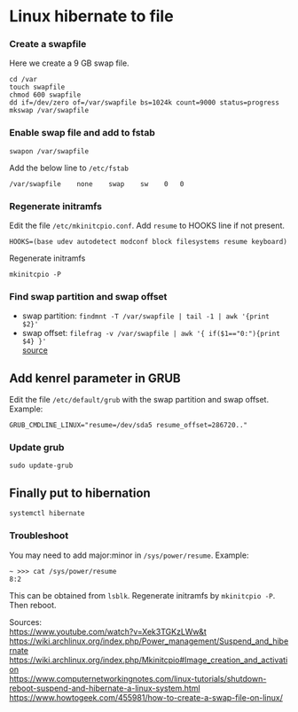 # Linux hibernate to file

### Create a swapfile
Here we create a 9 GB swap file.
```
cd /var
touch swapfile
chmod 600 swapfile
dd if=/dev/zero of=/var/swapfile bs=1024k count=9000 status=progress
mkswap /var/swapfile
```

### Enable swap file and add to fstab
```
swapon /var/swapfile
```
Add the below line to `/etc/fstab`
```
/var/swapfile    none    swap    sw    0   0
```

### Regenerate initramfs
Edit the file `/etc/mkinitcpio.conf`. Add `resume` to HOOKS line if not present.
```
HOOKS=(base udev autodetect modconf block filesystems resume keyboard)
```
Regenerate initramfs
```
mkinitcpio -P
```

### Find swap partition and swap offset
 - swap partition: `findmnt -T /var/swapfile | tail -1 | awk '{print $2}'`  
 - swap offset: `filefrag -v /var/swapfile | awk '{ if($1=="0:"){print $4} }'`  
[source](https://wiki.archlinux.org/index.php/Power_management/Suspend_and_hibernate)  

## Add kenrel parameter in GRUB
Edit the file `/etc/default/grub` with the swap partition and swap offset.  
Example:
```
GRUB_CMDLINE_LINUX="resume=/dev/sda5 resume_offset=286720.."
```

### Update grub
```
sudo update-grub
```

## Finally put to hibernation
```
systemctl hibernate
```

### Troubleshoot
You may need to add major:minor in `/sys/power/resume`. Example:
```
~ >>> cat /sys/power/resume                                                                                                                                          
8:2
```
This can be obtained from `lsblk`. Regenerate initramfs by `mkinitcpio -P`. Then reboot.


Sources:  
https://www.youtube.com/watch?v=Xek3TGKzLWw&t  
https://wiki.archlinux.org/index.php/Power_management/Suspend_and_hibernate  
https://wiki.archlinux.org/index.php/Mkinitcpio#Image_creation_and_activation  
https://www.computernetworkingnotes.com/linux-tutorials/shutdown-reboot-suspend-and-hibernate-a-linux-system.html  
https://www.howtogeek.com/455981/how-to-create-a-swap-file-on-linux/  
